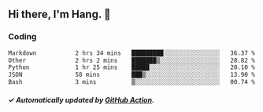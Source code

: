 ## Hi there, I'm Hang. 👋

### Coding

<!--START_SECTION:waka-->

```txt
Markdown           2 hrs 34 mins   █████████░░░░░░░░░░░░░░░░   36.37 %
Other              2 hrs 2 mins    ███████▒░░░░░░░░░░░░░░░░░   28.82 %
Python             1 hr 25 mins    █████░░░░░░░░░░░░░░░░░░░░   20.10 %
JSON               58 mins         ███▒░░░░░░░░░░░░░░░░░░░░░   13.90 %
Bash               3 mins          ▒░░░░░░░░░░░░░░░░░░░░░░░░   00.74 %
```

<!--END_SECTION:waka-->

##### ✓ Automatically updated by [GitHub Action](https://github.com/huhuhang/huhuhang/actions).
